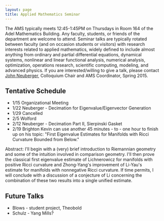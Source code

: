 ```yaml
---
layout: page
title: Applied Mathematics Seminar
---
```

The AMS typically meets 12:45-1:45PM on Thursdays in Room 164 of the Adel Mathematics Building.  Any faculty, students, or friends of the department are welcome to attend. Seminar talks are typically rotated between faculty (and on occasion students or visitors) with research interests related to applied mathematics, widely defined to include almost anything from ordinary and partial differential equations, dynamical systems, nonlinear and linear functional analysis, numerical analysis, optimization, operations research, scientific computing, modeling, and advanced physics. If you are interested/willing to give a talk, please contact [John Neuberger](mailto:John.Neuberger@nau.edu), Colloquium Chair and AMS Coordinator, Spring 2015.

## Tentative Schedule ##

- 1/15 Organizational Meeting
- 1/22 Neuberger - Decimation for Eigenvalue/Eigenvector Generation
- 1/29 Cancelled
- 2/5 Wolford
- 2/12 Neuberger - Decimation Part II, Sierpinski Gasket
- 2/19 Brighton
Kevin can use another 45 minutes - to - one hour to finish up on his topic:
   "First Eigenvalue Estimates for Manifolds with Ricci Curvature Bounded from Below."

Abstract:  I'll begin with a (very) brief introduction to Riemannian geometry and some of the intuition involved in comparison geometry.  I'll then prove the classical first eigenvalue estimate of Lichnerowicz for manifolds with positive Ricci curvature and Zhong-Yang's improvement of Li-Yau's estimate for manifolds with nonnegative Ricci curvature.  If time permits, I will conclude with a discussion of a conjecture of Li concerning the combination of these two results into a single unified estimate.

## Future Talks ##

- Blows - student project, Theobold
- Schulz - Yang Mills?  
